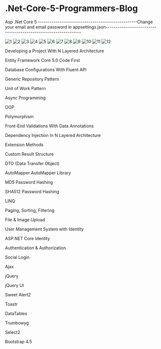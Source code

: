 # .Net-Core-5-Programmers-Blog
Asp .Net Core 5
---------------------------------------------------Change your email and email password in appsettings.json-----------------------------------------------------------------

![1](https://user-images.githubusercontent.com/73891330/114025940-5d16ab00-987e-11eb-936d-6f2cd85b4720.PNG)
![2](https://user-images.githubusercontent.com/73891330/114025945-5f790500-987e-11eb-8e8e-e38c06c7cfe9.PNG)
![3](https://user-images.githubusercontent.com/73891330/114025947-60119b80-987e-11eb-9a0a-149de44ecf04.PNG)
![4](https://user-images.githubusercontent.com/73891330/114025951-60aa3200-987e-11eb-8876-8c3f7bf0e087.PNG)
![5](https://user-images.githubusercontent.com/73891330/114025955-6142c880-987e-11eb-90db-666bf19c26ab.PNG)
![6](https://user-images.githubusercontent.com/73891330/114025961-61db5f00-987e-11eb-9eae-5f58924750e0.PNG)
![7](https://user-images.githubusercontent.com/73891330/114025962-6273f580-987e-11eb-80de-be27c57bff96.PNG)
![8](https://user-images.githubusercontent.com/73891330/114025968-630c8c00-987e-11eb-9756-3b3bd3480a38.PNG)
![9](https://user-images.githubusercontent.com/73891330/114025969-63a52280-987e-11eb-9577-c33cd1bafa66.PNG)
![10](https://user-images.githubusercontent.com/73891330/114025972-63a52280-987e-11eb-8cef-cac99ed405a7.PNG)
![11](https://user-images.githubusercontent.com/73891330/114025975-643db900-987e-11eb-82a1-8d4a63bf20e3.PNG)
![12](https://user-images.githubusercontent.com/73891330/114025978-643db900-987e-11eb-9034-af5fb2fac6bd.PNG)



Developing a Project With N Layered Architecture

Entity Framework Core 5.0 Code First

Database Configurations With Fluent API

Generic Repository Pattern

Unit of Work Pattern

Async Programming

OOP

Polymorphism

Front-End Validations With Data Annotations

Dependency Injection In N Layered Architecture

Extension Methods

Custom Result Structure

DTO (Data Transfer Object)

AutoMapper AutoMapper Library

MD5 Password Hashing

SHA512 Password Hashing

LINQ

Paging, Sorting, Filtering

File & Image Upload

User Management System with Identity

ASP.NET Core Identity

Authentication & Authorization

Social Login

Ajax

jQuery

jQuery UI

Sweet Alert2

Toastr

DataTables

Trumbowyg

Select2

Bootstrap 4.5
